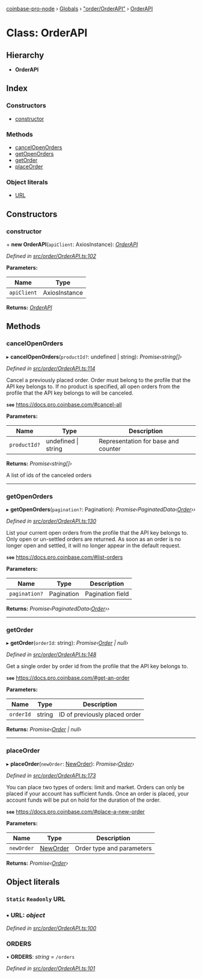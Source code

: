 [coinbase-pro-node](../README.md) › [Globals](../globals.md) › ["order/OrderAPI"](../modules/_order_orderapi_.md) › [OrderAPI](_order_orderapi_.orderapi.md)

# Class: OrderAPI

## Hierarchy

- **OrderAPI**

## Index

### Constructors

- [constructor](_order_orderapi_.orderapi.md#constructor)

### Methods

- [cancelOpenOrders](_order_orderapi_.orderapi.md#cancelopenorders)
- [getOpenOrders](_order_orderapi_.orderapi.md#getopenorders)
- [getOrder](_order_orderapi_.orderapi.md#getorder)
- [placeOrder](_order_orderapi_.orderapi.md#placeorder)

### Object literals

- [URL](_order_orderapi_.orderapi.md#static-readonly-url)

## Constructors

### constructor

\+ **new OrderAPI**(`apiClient`: AxiosInstance): _[OrderAPI](_order_orderapi_.orderapi.md)_

_Defined in [src/order/OrderAPI.ts:102](https://github.com/bennyn/coinbase-pro-node/blob/ea7299d/src/order/OrderAPI.ts#L102)_

**Parameters:**

| Name        | Type          |
| ----------- | ------------- |
| `apiClient` | AxiosInstance |

**Returns:** _[OrderAPI](_order_orderapi_.orderapi.md)_

## Methods

### cancelOpenOrders

▸ **cancelOpenOrders**(`productId?`: undefined | string): _Promise‹string[]›_

_Defined in [src/order/OrderAPI.ts:114](https://github.com/bennyn/coinbase-pro-node/blob/ea7299d/src/order/OrderAPI.ts#L114)_

Cancel a previously placed order. Order must belong to the profile that the API key belongs to. If no product is specified, all open orders from the profile that the API key belongs to will be canceled.

**`see`** https://docs.pro.coinbase.com/#cancel-all

**Parameters:**

| Name         | Type                    | Description                         |
| ------------ | ----------------------- | ----------------------------------- |
| `productId?` | undefined &#124; string | Representation for base and counter |

**Returns:** _Promise‹string[]›_

A list of ids of the canceled orders

---

### getOpenOrders

▸ **getOpenOrders**(`pagination?`: Pagination): _Promise‹PaginatedData‹[Order](../modules/_order_orderapi_.md#order)››_

_Defined in [src/order/OrderAPI.ts:130](https://github.com/bennyn/coinbase-pro-node/blob/ea7299d/src/order/OrderAPI.ts#L130)_

List your current open orders from the profile that the API key belongs to. Only open or un-settled orders are returned. As soon as an order is no longer open and settled, it will no longer appear in the default request.

**`see`** https://docs.pro.coinbase.com/#list-orders

**Parameters:**

| Name          | Type       | Description      |
| ------------- | ---------- | ---------------- |
| `pagination?` | Pagination | Pagination field |

**Returns:** _Promise‹PaginatedData‹[Order](../modules/_order_orderapi_.md#order)››_

---

### getOrder

▸ **getOrder**(`orderId`: string): _Promise‹[Order](../modules/_order_orderapi_.md#order) | null›_

_Defined in [src/order/OrderAPI.ts:148](https://github.com/bennyn/coinbase-pro-node/blob/ea7299d/src/order/OrderAPI.ts#L148)_

Get a single order by order id from the profile that the API key belongs to.

**`see`** https://docs.pro.coinbase.com/#get-an-order

**Parameters:**

| Name      | Type   | Description                   |
| --------- | ------ | ----------------------------- |
| `orderId` | string | ID of previously placed order |

**Returns:** _Promise‹[Order](../modules/_order_orderapi_.md#order) | null›_

---

### placeOrder

▸ **placeOrder**(`newOrder`: [NewOrder](../modules/_order_orderapi_.md#neworder)): _Promise‹[Order](../modules/_order_orderapi_.md#order)›_

_Defined in [src/order/OrderAPI.ts:173](https://github.com/bennyn/coinbase-pro-node/blob/ea7299d/src/order/OrderAPI.ts#L173)_

You can place two types of orders: limit and market. Orders can only be placed if your account has sufficient funds. Once an order is placed, your account funds will be put on hold for the duration of the order.

**`see`** https://docs.pro.coinbase.com/#place-a-new-order

**Parameters:**

| Name       | Type                                                | Description               |
| ---------- | --------------------------------------------------- | ------------------------- |
| `newOrder` | [NewOrder](../modules/_order_orderapi_.md#neworder) | Order type and parameters |

**Returns:** _Promise‹[Order](../modules/_order_orderapi_.md#order)›_

## Object literals

### `Static` `Readonly` URL

### ▪ **URL**: _object_

_Defined in [src/order/OrderAPI.ts:100](https://github.com/bennyn/coinbase-pro-node/blob/ea7299d/src/order/OrderAPI.ts#L100)_

### ORDERS

• **ORDERS**: _string_ = `/orders`

_Defined in [src/order/OrderAPI.ts:101](https://github.com/bennyn/coinbase-pro-node/blob/ea7299d/src/order/OrderAPI.ts#L101)_
